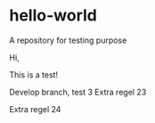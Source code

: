 # hello-world
A repository for testing purpose

Hi,

This is a test!

Develop branch, test 3
Extra regel  23

Extra regel  24

